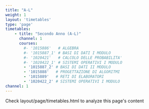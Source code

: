 ```yaml
---
title: "A-L"
weight: 1
layout: 'timetables'
type: 'page'
timetables:
    - title: "Secondo Anno (A-L)"
      channel: 1
      courses:
        #- '1015886'   # ALGEBRA
        #- '1015887_1' # BASI DI DATI I MODULO
        #- '1020421'   # CALCOLO DELLE PROBABILITA'
        #- '1020422_1' # SISTEMI OPERATIVI I MODULO
        - '1015887_2' # BASI DI DATI II MODULO
        - '1015888'   # PROGETTAZIONE DI ALGORITMI
        - '1015889'   # RETI DI ELABORATORI
        - '1020422_2' # SISTEMI OPERATIVI I MODULO
channel: 1
---
```


Check layout/page/timetables.html to analyze this page's content
